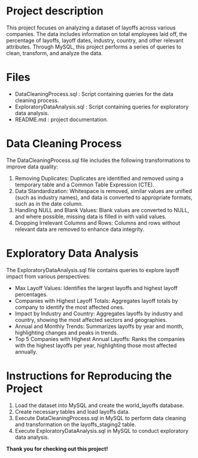# Project description
This project focuses on analyzing a dataset of layoffs across various companies. The data includes information on total employees laid off, the percentage of layoffs, layoff dates, industry, country, and other relevant attributes. Through MySQL, this project performs a series of queries to clean, transform, and analyze the data.

# Files
- DataCleaningProcess.sql : Script containing queries for the data cleaning process.
- ExploratoryDataAnalysis.sql : Script containing queries for exploratory data analysis.
- README.md : project documentation.

# Data Cleaning Process
The DataCleaningProcess.sql file includes the following transformations to improve data quality:
1. Removing Duplicates: Duplicates are identified and removed using a temporary table and a Common Table Expression (CTE).
2. Data Standardization: Whitespace is removed, similar values are unified (such as industry names), and data is converted to appropriate formats, such as in the date column.
3. Handling NULL and Blank Values: Blank values are converted to NULL, and where possible, missing data is filled in with valid values.
4. Dropping Irrelevant Columns and Rows: Columns and rows without relevant data are removed to enhance data integrity.

# Exploratory Data Analysis
The ExploratoryDataAnalysis.sql file contains queries to explore layoff impact from various perspectives:
- Max Layoff Values: Identifies the largest layoffs and highest layoff percentages.
- Companies with Highest Layoff Totals: Aggregates layoff totals by company to identify the most affected ones.
- Impact by Industry and Country: Aggregates layoffs by industry and country, showing the most affected sectors and geographies.
- Annual and Monthly Trends: Summarizes layoffs by year and month, highlighting changes and peaks in trends.
- Top 5 Companies with Highest Annual Layoffs: Ranks the companies with the highest layoffs per year, highlighting those most affected annually.

# Instructions for Reproducing the Project
1. Load the dataset into MySQL and create the world_layoffs database.
2. Create necessary tables and load layoffs data.
3. Execute DataCleaningProcess.sql in MySQL to perform data cleaning and transformation on the layoffs_staging2 table.
4. Execute ExploratoryDataAnalysis.sql in MySQL to conduct exploratory data analysis.

**Thank you for checking out this project!**
